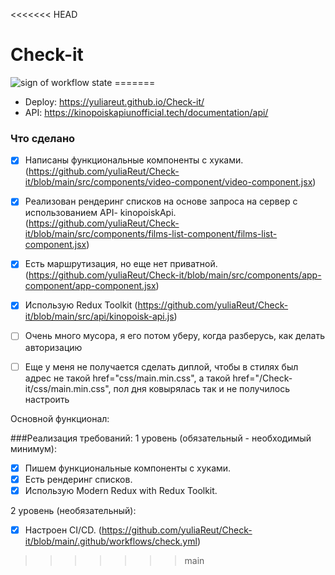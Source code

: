 <<<<<<< HEAD
# Check-it
<img src="https://github.com/yuliaReut/Check-it/actions/workflows/check.yml/badge.svg" alt="sign of workflow state">
=======

- Deploy: https://yuliareut.github.io/Check-it/
- API: https://kinopoiskapiunofficial.tech/documentation/api/

### Что сделано
- [x] Написаны функциональные компоненты c хуками.(https://github.com/yuliaReut/Check-it/blob/main/src/components/video-component/video-component.jsx)
- [x] Реализован рендеринг списков на основе запроса на сервер с использованием API- kinopoiskApi.(https://github.com/yuliaReut/Check-it/blob/main/src/components/films-list-component/films-list-component.jsx)
- [x] Есть маршрутизация, но еще нет приватной. (https://github.com/yuliaReut/Check-it/blob/main/src/components/app-component/app-component.jsx)
- [x] Использую Redux Toolkit (https://github.com/yuliaReut/Check-it/blob/main/src/api/kinopoisk-api.js)


- [ ] Очень много мусора, я его потом уберу, когда разберусь, как делать авторизацию

- [ ] Еще у меня не получается сделать диплой, чтобы в стилях был адрес не такой href="css/main.min.css", а такой href="/Check-it/css/main.min.css", пол дня ковырялась так и не получилось настроить 


Основной функционал:

###Реализация требований:
1 уровень (обязательный - необходимый минимум):
- [x] Пишем функциональные компоненты c хуками.
- [x] Есть рендеринг списков.
- [x] Использую Modern Redux with Redux Toolkit.

2 уровень (необязательный):
- [x] Настроен CI/CD. (https://github.com/yuliaReut/Check-it/blob/main/.github/workflows/check.yml)
>>>>>>> main
